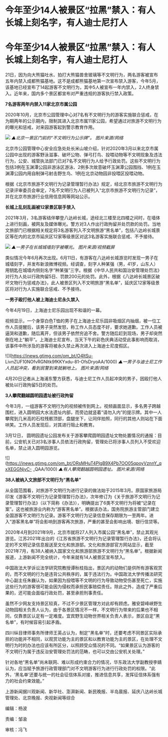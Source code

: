 # 今年至少14人被景区“拉黑”禁入：有人长城上刻名字，有人迪士尼打人

# 今年至少14人被景区“拉黑”禁入：有人长城上刻名字，有人迪士尼打人

21日，因为向大熊猫吐水、拍打大熊猫兽舍玻璃等不文明行为，两名游客被宣布五年内禁入成都熊猫基地。这不是成都熊猫基地第一次宣布禁入游客，今年5月，该基地已经宣布了14起游客不文明行为，其中5人被宣布一年内禁入，2人终身禁入。近年来，国内多个景区都宣布对严重违规的游客执行禁入政策。

**7名游客两年内禁入11家北京市属公园**

2020年10月，北京市公园管理中心对7名有不文明行为的游客实施联合惩戒，在为期两年的公示期内，限制其进入北京市属11家公园，希望通过对旅游不文明行为的曝光和惩戒，对来园游客起到警示教育作用。

![](https://inews.gtimg.com/om_bt/OXR3EU8u9NNhBipvfm_ZvWxwpPjiSO38AAuE3EcbUp1xcAA/1000)
_▲北京一景区门前的“不文明行为公示牌”。 图片来源/网络_

北京市公园管理中心安全应急处处长米山坡介绍，针对2020年3月以来北京市属公园中出现的游客野泳滋事、破坏公物、弹弓打鸟、投喂动物等不文明现象及违法行为，公安、城管执法部门已对7名不文明行为人给予行政处罚。这些不文明行为包括3例在玉渊潭公园非游泳区游泳、2例多次故意破坏玉渊潭公园围挡、1例在玉渊潭公园内用自制弹弓射击野生鸟、1例在北京动物园非投喂区投喂动物。

根据《北京市旅游不文明行为记录管理暂行办法》规定，经北京市旅游不文明行为记录评审委员会审定，7名不文明行为人已被列入“北京市旅游不文明行为记录”，并在北京市旅游行业信用信息网等网站公示。

**长城上乱刻乱画被12家景区联手禁入**

2021年3月，3名游客结伴攀登八达岭长城，途经北三楼至北四楼之间时，在墙体上进行刻画，被网友及媒体曝光。警方对3人作出行政拘留并处罚款的处罚。当地文旅部门已根据相关规定将3名游客列入不文明旅游“黑名单”，包括八达岭长城景区等在内的北京市延庆区12家等级景区对这3名游客实施联合惩戒、不予接待。

![](https://inews.gtimg.com/om_bt/OEFGznHg7s6B6v6AodnIR2kVEoqR_lxAJ6coMaZNH6_3EAA/1000)
_▲一男子在长城城墙刻字被曝光。 图片来源/视频截屏_

类似情况今年6月再次出现。6月11日，有游客在八达岭长城游览时发现一男子在城墙刻字，并发布新浪微博视频。经调查，刻字人种某强（男，41岁，山东人）用钥匙在城墙内侧刻名字“种某强”三字。根据《中华人民共和国治安管理处罚法》对行为人处以行政拘留5日、罚款200元的处罚。此外，根据《八达岭长城景区破坏文物行为惩戒办法》，此人被景区列入不文明旅游“黑名单”，延庆区12家等级景区将对行为人实施联合惩戒、不予接待。

**一男子殴打他人被上海迪士尼永久禁入**

今年4月19日，上海迪士尼乐园出现不和谐的一幕。

视频显示，一个身穿白色T恤的男子在上海迪士尼乐园非吸烟区内抽烟，被一位工作人员提醒后，该男子突然发怒，称工作人员态度不好，要求她道歉。工作人员被逼哭和道歉，随后离开，但该男子依然穷追不舍。警方随后赶到现场，男子却突然倒在地上“躺平”。上海迪士尼宣布，当天下午的彩色庆典活动受此事影响而取消，该事件中所涉及的游客将被永久禁止再次进入上海迪士尼度假区。

![](https://inews.gtimg.com/om_bt/O4ltSu-
LivnZUF10NOfvRGNltk9fKKYxdu-81-OfsDryoAA/1000) _▲一男子与迪士尼工作人员起冲突，看到民警到来就躺地上。
图片来源/网络_

4月20日记者从上海浦东警方获悉，与迪士尼工作人员起冲突的男子，因殴打他人被处以行政拘留5日的处罚。

**3人攀爬翻越圆明园遗址被行政拘留**

今年3月，一组游客不文明行为的视频被传到网上。视频画面显示，多名男子跨越围栏，进入圆明园大水法遗址内部，而旁边就竖着“请勿入内”的提示牌。其中一人攀爬到几米高的石柱残骸顶部，盘腿坐下，让同伴拍照，同行的其他人则站在下面哄笑。工作人员发现后，对其进行阻止和教育。

3月12日，
圆明园遗址公园发布关于游客攀爬圆明园遗址文物处置情况的通报：目前，公安机关已对3名涉事人员依法行政拘留，管理处已将涉事人员列入不受欢迎名单，禁止进入圆明园游览。

![](https://inews.gtimg.com/om_bt/ORsMHuT4PlgB9X4Pb7OO05qpoyVznnY_qxXEGGNjyC-
_QAA/1000) _▲有人攀爬翻越圆明园遗址。 图片来源/网络_

**38人被纳入文旅部不文明行为“黑名单”**

从全国范围看，对旅游不文明行为进行记录的做法始于2015年3月。原国家旅游局印发《游客不文明行为记录管理暂行办法》，次年修订为《关于旅游不文明行为记录管理暂行办法》（以下简称《办法》），明确提出了6类不文明行为将被“记录在案”。这也被旅游业内称为“游客黑名单”。根据该办法，国务院旅游主管部门建立全国游客不文明行为记录。游客不文明行为记录信息保存期限为一至两年。进入“游客黑名单”将会影响到游客再次旅游，严重的甚至会影响出境、银行信贷等。

2020年4月到2021年9月，北京市就将27人列入市属公园“黑名单”，禁止其观光游览。江苏2021年出台的《江苏省旅游不文明行为记录管理暂行办法》，还会将认定的不文明记录信息报送至文化和旅游部。文化和旅游部官方网站显示，截至2021年7月，有38人被纳入国家文化和旅游部旅游不文明行为“黑名单”。根据新闻报道，上游新闻不完全统计，今年来就有14人被景区宣布禁入。

中国政法大学诉讼法学研究院教授谭秋桂指出，景区内的动物们是供所有游客观赏的，而不文明的行为是违背公共秩序的，属于违法行为。中国政法大学传播法研究中心副主任朱巍认为，如果因为投喂等不文明的行为导致动物受伤甚至死亡，实施这些行为的游客很可能会因为侵权而承担民事赔偿责任。除此之外，造成了严重后果的，还可能会面临行政处罚，甚至承担刑事责任。

虽然不少网友支持景区较真，不过不少景区管理方对此却有顾虑。雅安碧峰峡野生动物园相关负责人认为，由于各景区情况不一样，不文明行为带来的后果也不相同，仅靠景区认定有一定难度。宜宾野生动物世界相关负责人表示，景区自定“黑名单”，有时候容易引起矛盾。

四川纵目律师事务所律师王英占认为，制定"黑名单"时，还要考虑不同景区实际承担的功能并不相同，以观赏功能为主的景区和以教育功能为主的景区，在处理不文明行为时的办法也应该有所区分，以照顾受众情况的不同。“如果景区认为游客的不文明行为属于违反治安管理处罚法的范畴，也可以交由公安机关处理。”

针对各地“黑名单”尚未联网、难以形成约束合力的情况，华东政法大学副教授李婧认为，应当赋予旅游行政管理部门对不文明游客行为进行行政处罚的权限。“此外，‘黑名单’还要与统一的社会征信体系对接，推进信息共享，发挥征信体系强有力的社会约束效能。”

上游新闻据川观新闻、新华社、澎湃新闻、新民晚报、半岛晨报、延庆八达岭长城管理处、北京晚报、央视新闻等综合

编辑：杨波

责编：邹渝

审核：冯飞

